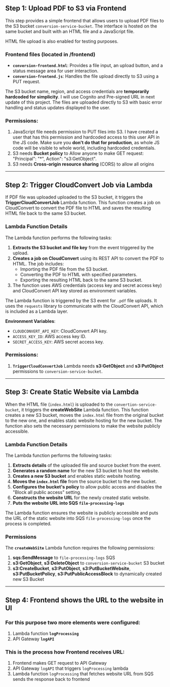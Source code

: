 ## Step 1: Upload PDF to S3 via Frontend

This step provides a simple frontend that allows users to upload PDF files to the S3 bucket `conversion-service-bucket`. The interface is hosted on the same bucket and built with an HTML file and a JavaScript file.

HTML file upload is also enabled for testing purposes.

### Frontend files (located in /frontend)
- **`conversion-frontend.html`**: Provides a file input, an upload button, and a status message area for user interaction.
- **`conversion-frontend.js`**: Handles the file upload directly to S3 using a PUT request.

The S3 bucket name, region, and access credentials are **temporarily hardcoded for simplicity**. I will use Cognito and Pre-signed URL in next update of this project. The files are uploaded directly to S3 with basic error handling and status updates displayed to the user.

### Permissions:
1.  JavaScript file needs permission to PUT files into S3. I have created a user that has this permission and hardcoded access to this user API in the JS code. Make sure you **don't do that for production**, as whole JS code will be visible to whole world, including hardcoded credentials.
2.  S3 needs **Bucket policy** to Allow anyone to make GET request: "Principal": "*", Action": "s3:GetObject".
3.  S3 needs **Cross-origin resource sharing** (CORS) to allow all origins

--- 
## Step 2: Trigger CloudConvert Job via Lambda

If PDF file was uploaded uploaded to the S3 bucket, it triggers the **TriggerCloudConvertJob** Lambda function. This function creates a job on CloudConvert to convert the PDF file to HTML and saves the resulting HTML file back to the same S3 bucket.

### Lambda Function Details

The Lambda function performs the following tasks:
1. **Extracts the S3 bucket and file key** from the event triggered by the upload.
2. **Creates a job on CloudConvert** using its REST API to convert the PDF to HTML. The job includes:
   - Importing the PDF file from the S3 bucket.
   - Converting the PDF to HTML with specified parameters.
   - Exporting the resulting HTML back to the same S3 bucket.
3. The function uses AWS credentials (access key and secret access key) and CloudConvert API key stored as environment variables.

The Lambda function is triggered by the S3 event for `.pdf` file uploads. It uses the `requests` library to communicate with the CloudConvert API, which is included as a Lambda layer.

**Environment Variables**:
- `CLOUDCONVERT_API_KEY`: CloudConvert API key.
- `ACCESS_KEY_ID`: AWS access key ID.
- `SECRET_ACCESS_KEY`: AWS secret access key.

### Permissions:
1. **`TriggerCloudConvertJob`** Lambda needs **s3:GetObject** and **s3:PutObject** permissions to `conversion-service-bucket`.

--- 
## Step 3: Create Static Website via Lambda

When the HTML file (`index.html`) is uploaded to the `convertion-service-bucket`, it triggers the **createWebSite** Lambda function. This function creates a new S3 bucket, moves the `index.html` file from the original bucket to the new one, and enables static website hosting for the new bucket. The function also sets the necessary permissions to make the website publicly accessible.

### Lambda Function Details

The Lambda function performs the following tasks:
1. **Extracts details** of the uploaded file and source bucket from the event.
2. **Generates a random name** for the new S3 bucket to host the website.
3. **Creates a new S3 bucket** and enables static website hosting.
4. **Moves the `index.html` file** from the source bucket to the new bucket.
5. **Configures the bucket's policy** to allow public access and disables the "Block all public access" setting.
6. **Constructs the website URL** for the newly created static website.
7. **Puts the website URL into SQS `file-processing-logs`**

The Lambda function ensures the website is publicly accessible and puts the URL of the static website into SQS `file-processing-logs` once the process is completed.

### Permissions

The **`createWebSite`** Lambda function requires the following permissions:  

1. **sqs:SendMessage** to `file-processing-logs` SQS
2. **s3:GetObject**, **s3:DeleteObject** to `conversion-service-bucket` S3 bucket
3. **s3:CreateBucket**, **s3:PutObject**, **s3:PutBucketWebsite**, **s3:PutBucketPolicy**, **s3:PutPublicAccessBlock** to dynamically created new S3 Bucket

--- 
## Step 4: Frontend shows the URL to the website in UI

### For this purpose two more elements were configured:
1. Lambda function **`logProcessing`**
2. API Gateway **`logAPI`**

### This is the process how Frontend receives URL:

1. Frontend makes GET request to API Gateway 
2. API Gateway `logAPI` that triggers `logProcessing` lambda
3. Lambda function `logProcessing` that fetches website URL from SQS sends the response back to frontend




